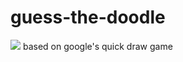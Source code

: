 # guess-the-doodle
<img src="https://quickdraw.withgoogle.com/static/shareimg.png"/>
based on google's quick draw game
